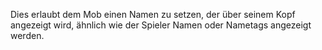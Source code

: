 Dies erlaubt dem Mob einen Namen zu setzen, der über seinem Kopf angezeigt wird, ähnlich wie der Spieler Namen oder Nametags angezeigt werden.